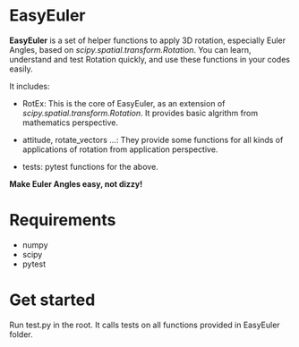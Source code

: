 # EasyEuler

**EasyEuler** is a set of helper functions to apply 3D rotation, especially Euler Angles, based on _scipy.spatial.transform.Rotation_.
You can learn, understand and test Rotation quickly, and use these functions in your codes easily.

It includes:

- RotEx: 
  This is the core of EasyEuler, as an extension of _scipy.spatial.transform.Rotation_.
  It provides basic algrithm from mathematics perspective.

- attitude, rotate_vectors ...: 
  They provide some functions for all kinds of applications of rotation from application perspective.

- tests: 
  pytest functions for the above.

**Make Euler Angles easy, not dizzy!**

# Requirements

- numpy
- scipy
- pytest

# Get started

Run test.py in the root. It calls tests on all functions provided in EasyEuler folder.
